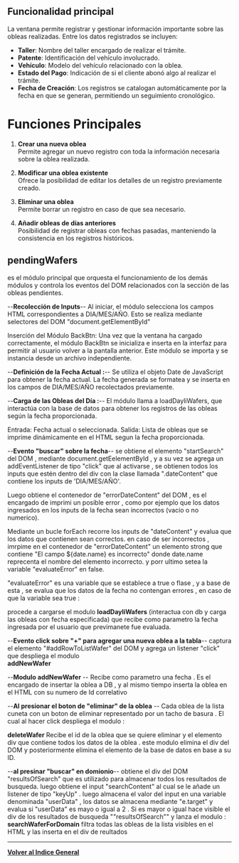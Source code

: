 ## Funcionalidad principal 
La ventana permite registrar y gestionar información importante sobre las obleas realizadas. Entre los datos registrados se incluyen:

- **Taller**: Nombre del taller encargado de realizar el trámite.
- **Patente**: Identificación del vehículo involucrado.
- **Vehículo**: Modelo del vehículo relacionado con la oblea.
- **Estado del Pago**: Indicación de si el cliente abonó algo al realizar el trámite.
- **Fecha de Creación**: Los registros se catalogan automáticamente por la fecha en que se generan, permitiendo un seguimiento cronológico.

# Funciones Principales

1. **Crear una nueva oblea**  
   Permite agregar un nuevo registro con toda la información necesaria sobre la oblea realizada.

2. **Modificar una oblea existente**  
   Ofrece la posibilidad de editar los detalles de un registro previamente creado.

3. **Eliminar una oblea**  
   Permite borrar un registro en caso de que sea necesario.

4. **Añadir obleas de días anteriores**  
   Posibilidad de registrar obleas con fechas pasadas, manteniendo la consistencia en los registros históricos.

## pendingWafers 
es el módulo principal que orquesta el funcionamiento de los demás módulos y controla los eventos del DOM relacionados con la sección de las obleas pendientes.

--**Recolección de Inputs**--
Al iniciar, el módulo selecciona los campos HTML correspondientes a DIA/MES/AÑO. Esto se realiza mediante selectores del DOM "document.getElementById"

Inserción del Módulo BackBtn:
Una vez que la ventana ha cargado correctamente, el módulo BackBtn se inicializa e inserta en la interfaz para permitir al usuario volver a la pantalla anterior. Este módulo se importa y se instancia desde un archivo independiente.

--**Definición de la Fecha Actual :**--
Se utiliza el objeto Date de JavaScript para obtener la fecha actual. La fecha generada se formatea y se inserta en los campos de DIA/MES/AÑO recolectados previamente.

--**Carga de las Obleas del Día :**--
El módulo llama a loadDayliWafers, que interactúa con la base de datos para obtener los registros de las obleas según la fecha proporcionada.

Entrada: Fecha actual o seleccionada.
Salida: Lista de obleas que se imprime dinámicamente en el HTML segun la fecha proporcionada.

--**Evento "buscar" sobre la fecha**--
se obtiene el elemento "startSearch" del DOM , mediante document.getEelementById , y a su vez se agrega un 
addEventListener de tipo "click" que al activarse , se obtienen todos los inputs que estén dentro del div con la clase llamada ".dateContent" que contiene los inputs de 'DIA/MES/AÑO'.

Luego obtiene el contenedor de "errorDateContent" del DOM , es el encargado de imprimi un posible error , como por ejemplo que los datos ingresados en los inputs de la fecha sean incorrectos (vacío o no numerico). 

Mediante un bucle forEach recorre los inputs de "dateContent" y evalua que los datos que contienen sean correctos.
en caso de ser incorrectos , imrpime en el contenedor de "errorDateContent" un elemento strong que contiene 
"El campo ${date.name} es incorrecto" donde date.name reprecenta el nombre del elemento incorrecto.
y porr ultimo setea la variable "evaluateError" en false.

"evaluateError" es una variable que se establece a true o flase , y a base de esta , se evalua que los datos de la fecha no contengan errores , en caso de que la variable sea true :

procede a cargarse el modulo **loadDayliWafers** (interactua con db y carga las obleas con fecha especificada) que recibe como parametro la fecha ingresada por el usuario que previmanete fue evaluada. 


--**Evento click sobre "+" para agregar una nueva oblea a la tabla**--
captura el elemento "#addRowToListWafer" del DOM y agrega un  listener "click" que despliega el modulo  
**addNewWafer**


--**Modulo addNewWafer** --
Recibe como parametro una fecha .  Es el encargado de insertar la oblea a DB , y al mismo tiempo inserta la oblea en el HTML con su numero de Id correlativo

--**Al presionar el boton  de "eliminar" de la oblea** --
Cada oblea de la lista cuneta con un boton de eliminar representado  por un tacho de basura . 
El cual al hacer click despliega el modulo : 

**deleteWafer**
Recibe el id de la oblea que se quiere eliminar y el elemento div que contiene todos los datos de la oblea .
este modulo elimina el div del DOM y posteriormente elimina el elemento de la  base de datos en base a su ID.


--**al presinar "buscar" en domionio**--
obtiene el div del DOM "resultsOfSearch" que es utilizado para almacenar todos los resultados de busqueda.
luego obtiene el input "searchContent" al cual se le añade un listener de tipo "keyUp" . 
luego almacena el valor del input en una variable denominada "userData" , los datos  se almacena mediante "e.target"
y evalua si "userData" es mayo o igual a 2 . Si es mayor o igual hace visible el div de los resultados de busqueda ""resultsOfSearch"" y  lanza el modulo :
**searchWaferForDomain**
filtra todas las obleas de la lista visibles en el HTML y las inserta en el div de reultados

------

**[Volver al Indice General](../../README.md)** 